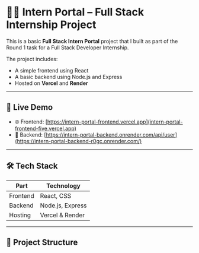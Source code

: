 # 🧑‍💻 Intern Portal – Full Stack Internship Project

This is a basic **Full Stack Intern Portal** project that I built as part of the Round 1 task for a Full Stack Developer Internship.

The project includes:
- A simple frontend using React
- A basic backend using Node.js and Express
- Hosted on **Vercel** and **Render**

---

## 🚀 Live Demo

- 🌐 Frontend: [https://intern-portal-frontend.vercel.app](intern-portal-frontend-five.vercel.app)
- 🔗 Backend: [https://intern-portal-backend.onrender.com/api/user](https://intern-portal-backend-r0gc.onrender.com/)

---

## 🛠️ Tech Stack

| Part      | Technology       |
|-----------|------------------|
| Frontend  | React, CSS       |
| Backend   | Node.js, Express |
| Hosting   | Vercel & Render  |

---

## 📁 Project Structure





